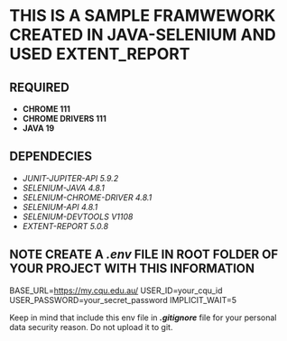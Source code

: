 # THIS IS A SAMPLE FRAMWEWORK CREATED IN JAVA-SELENIUM AND USED EXTENT_REPORT

## REQUIRED
- **CHROME 111**
- **CHROME DRIVERS 111**
- **JAVA 19**

## DEPENDECIES
- *JUNIT-JUPITER-API 5.9.2*
- *SELENIUM-JAVA 4.8.1*
- *SELENIUM-CHROME-DRIVER 4.8.1*
- *SELENIUM-API 4.8.1*
- *SELENIUM-DEVTOOLS V1108*
- *EXTENT-REPORT 5.0.8*

## NOTE CREATE A *.env* FILE IN ROOT FOLDER OF YOUR PROJECT WITH THIS INFORMATION 
BASE_URL=https://my.cqu.edu.au/
USER_ID=your_cqu_id
USER_PASSWORD=your_secret_password
IMPLICIT_WAIT=5

Keep in mind that include this env file in ***.gitignore*** file for your personal data security reason. Do not upload it to git.
